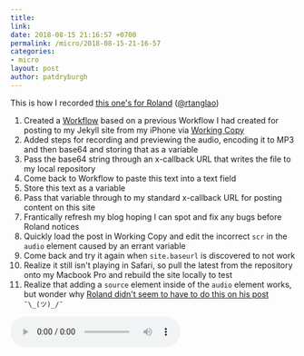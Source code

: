 ```yaml
---
title: 
link: 
date: 2018-08-15 21:16:57 +0700
permalink: /micro/2018-08-15-21-16-57
categories:
- micro
layout: post
author: patdryburgh
---
```


This is how I recorded [this one's for Roland](http://rolandtanglao.com/2018/08/15/p1-instamic-wave-instamic-microblog/) ([@rtanglao](https://twitter.com/rtanglao/status/1029924503353090048))

1. Created a [Workflow](http://workflow.is) based on a previous Workflow I had created for posting to my Jekyll site from my iPhone via [Working Copy](https://workingcopyapp.com/)
2. Added steps for recording and previewing the audio, encoding it to MP3 and then base64 and storing that as a variable
3. Pass the base64 string through an x-callback URL that writes the file to my local repository
4. Come back to Workflow to paste this text into a text field
5. Store this text as a variable
6. Pass that variable through to my standard x-callback URL for posting content on this site
7. Frantically refresh my blog hoping I can spot and fix any bugs before Roland notices
8. Quickly load the post in Working Copy and edit the incorrect `scr` in the `audio` element caused by an errant variable
9. Come back and try it again when `site.baseurl` is discovered to not work
10. Realize it still isn't playing in Safari, so pull the latest from the repository onto my Macbook Pro and rebuild the site locally to test
11. Realize that adding a `source` element inside of the `audio` element works, but wonder why [Roland didn't seem to have to do this on his post](http://roland.micro.blog/2018/08/15/this-ones-for.html) `¯\_(ツ)_/¯`


<audio scr="{{ '/audio/2018-08-15-21-16-57.mp3' | absolute_url }}" controls="controls">
  <source src="{{ '/audio/2018-08-15-21-16-57.mp3' | absolute_url }}">
  <a href="{{ '/audio/2018-08-15-21-16-57.mp3' | absolute_url }}">Download Audio</a>
</audio>